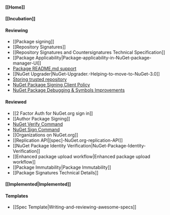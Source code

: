 #### [[Home]]

#### [[Incubation]] 

#### Reviewing
* [[Package signing]]
* [[Repository Signatures]]
* [[Repository Signatures and Countersignatures Technical Specification]]
* [[Package Applicability|Package-applicability-in-NuGet-package-manager-UI]]
* [Package README.md support](Package-README.md-support)
* [[NuGet Upgrader|NuGet-Upgrader.-Helping-to-move-to-NuGet-3.0]]
* [Storing trusted repository](https://github.com/NuGet/Home/wiki/%5BSpec%5D-NuGet-Config-schema-changes-to-enable-repository-signatures)
* [NuGet Package Signing Client Policy](https://github.com/NuGet/Home/wiki/%5BSpec%5D-NuGet-Package-Signing-Client-Policy)
* [NuGet Package Debugging & Symbols Improvements](https://github.com/NuGet/Home/wiki/NuGet-Package-Debugging-&-Symbols-Improvements)

#### Reviewed
* [[2 Factor Auth for NuGet.org sign in]]
* [[Author Package Signing]]
* [NuGet Verify Command](https://github.com/NuGet/Home/wiki/NuGet-Verify-Command)
* [NuGet Sign Command](https://github.com/NuGet/Home/wiki/NuGet-Sign-Command)
* [[Organizations on NuGet.org]]
* [[Replication API|[spec]-NuGet.org-replication-API]]
* [[NuGet Package Identity Verification|NuGet-Package-Identity-Verification]]
* [[Enhanced package upload workflow|Enhanced package upload workflow]]
* [[Package Immutability|Package Immutability]]
* [[Package Signatures Technical Details]]

#### [[Implemented|Implemented]]

#### Templates
* [[Spec Template|Writing-and-reviewing-awesome-specs]]
